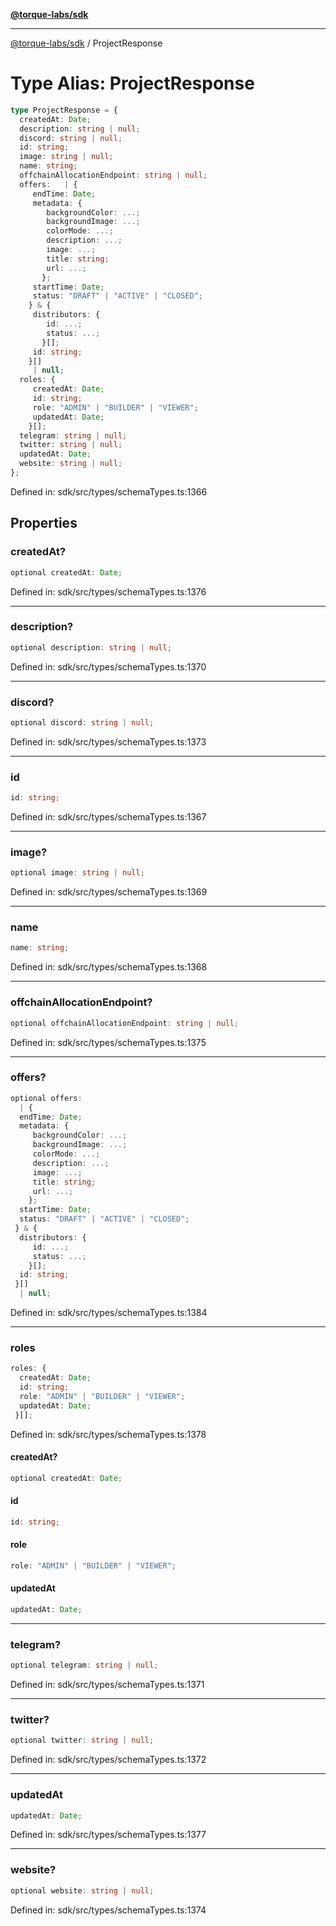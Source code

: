 [**@torque-labs/sdk**](../README.md)

***

[@torque-labs/sdk](../README.md) / ProjectResponse

# Type Alias: ProjectResponse

```ts
type ProjectResponse = {
  createdAt: Date;
  description: string | null;
  discord: string | null;
  id: string;
  image: string | null;
  name: string;
  offchainAllocationEndpoint: string | null;
  offers:   | {
     endTime: Date;
     metadata: {
        backgroundColor: ...;
        backgroundImage: ...;
        colorMode: ...;
        description: ...;
        image: ...;
        title: string;
        url: ...;
       };
     startTime: Date;
     status: "DRAFT" | "ACTIVE" | "CLOSED";
    } & {
     distributors: {
        id: ...;
        status: ...;
       }[];
     id: string;
    }[]
     | null;
  roles: {
     createdAt: Date;
     id: string;
     role: "ADMIN" | "BUILDER" | "VIEWER";
     updatedAt: Date;
    }[];
  telegram: string | null;
  twitter: string | null;
  updatedAt: Date;
  website: string | null;
};
```

Defined in: sdk/src/types/schemaTypes.ts:1366

## Properties

### createdAt?

```ts
optional createdAt: Date;
```

Defined in: sdk/src/types/schemaTypes.ts:1376

***

### description?

```ts
optional description: string | null;
```

Defined in: sdk/src/types/schemaTypes.ts:1370

***

### discord?

```ts
optional discord: string | null;
```

Defined in: sdk/src/types/schemaTypes.ts:1373

***

### id

```ts
id: string;
```

Defined in: sdk/src/types/schemaTypes.ts:1367

***

### image?

```ts
optional image: string | null;
```

Defined in: sdk/src/types/schemaTypes.ts:1369

***

### name

```ts
name: string;
```

Defined in: sdk/src/types/schemaTypes.ts:1368

***

### offchainAllocationEndpoint?

```ts
optional offchainAllocationEndpoint: string | null;
```

Defined in: sdk/src/types/schemaTypes.ts:1375

***

### offers?

```ts
optional offers: 
  | {
  endTime: Date;
  metadata: {
     backgroundColor: ...;
     backgroundImage: ...;
     colorMode: ...;
     description: ...;
     image: ...;
     title: string;
     url: ...;
    };
  startTime: Date;
  status: "DRAFT" | "ACTIVE" | "CLOSED";
 } & {
  distributors: {
     id: ...;
     status: ...;
    }[];
  id: string;
 }[]
  | null;
```

Defined in: sdk/src/types/schemaTypes.ts:1384

***

### roles

```ts
roles: {
  createdAt: Date;
  id: string;
  role: "ADMIN" | "BUILDER" | "VIEWER";
  updatedAt: Date;
 }[];
```

Defined in: sdk/src/types/schemaTypes.ts:1378

#### createdAt?

```ts
optional createdAt: Date;
```

#### id

```ts
id: string;
```

#### role

```ts
role: "ADMIN" | "BUILDER" | "VIEWER";
```

#### updatedAt

```ts
updatedAt: Date;
```

***

### telegram?

```ts
optional telegram: string | null;
```

Defined in: sdk/src/types/schemaTypes.ts:1371

***

### twitter?

```ts
optional twitter: string | null;
```

Defined in: sdk/src/types/schemaTypes.ts:1372

***

### updatedAt

```ts
updatedAt: Date;
```

Defined in: sdk/src/types/schemaTypes.ts:1377

***

### website?

```ts
optional website: string | null;
```

Defined in: sdk/src/types/schemaTypes.ts:1374
